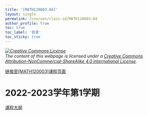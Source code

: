 ```yaml
---
title: '[MATH120003.04]'
layout: single
permalink: /courses/class-id/MATH120003-04
author_profile: true
toc: true
toc_label: '目录'
toc_sticky: true
---
```


<div class='notice--warning'>
<p><i><a rel='license' href='http://creativecommons.org/licenses/by-nc-sa/4.0/'><img alt='Creative Commons License' style='border-width:0' src='https://i.creativecommons.org/l/by-nc-sa/4.0/88x31.png' /></a><br /> The content of this webpage is licensed under a <a rel='license' href='http://creativecommons.org/licenses/by-nc-sa/4.0/'>Creative Commons Attribution-NonCommercial-ShareAlike 4.0 International License</a>.</i></p>
</div>

<a href='https://fdu-math.github.io/courses/MATH120003'>链接至[MATH120003]课程页面<a>

# 2022-2023学年第1学期

<a href='https://fdu-math.github.io/assets/docs/courses/MATH120003.04-2022-2023-1 (Encrypted).pdf'>课程大纲</a>